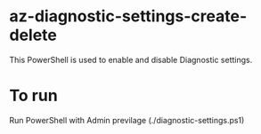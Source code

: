 # az-diagnostic-settings-create-delete
This PowerShell is used to  enable and disable Diagnostic settings.
# To run 
Run PowerShell with Admin previlage  (./diagnostic-settings.ps1)